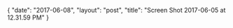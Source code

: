 {
   "date": "2017-06-08",
   "layout": "post",
   "title": "Screen Shot 2017-06-05 at 12.31.59 PM"
}

